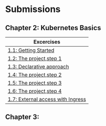 # Submissions

## Chapter 2: Kubernetes Basics
| Excercises  |
| ------------- |
|[1.1: Getting Started](https://github.com/PaulaJuliaBalza/devops-with-kubernetes/tree/1.1)    |
|[1.2: The project,step 1](https://github.com/PaulaJuliaBalza/devops-with-kubernetes/tree/1.2) | 
|[1.3: Declarative approach](https://github.com/PaulaJuliaBalza/devops-with-kubernetes/tree/1.3) |
|[1.4: The project,step 2](https://github.com/PaulaJuliaBalza/devops-with-kubernetes/tree/1.4) |
|[1.5: The project,step 3](https://github.com/PaulaJuliaBalza/devops-with-kubernetes/tree/1.5) |
|[1.6: The project,step 4](https://github.com/PaulaJuliaBalza/devops-with-kubernetes/tree/1.6) |
|[1.7: External access with Ingress](https://github.com/PaulaJuliaBalza/devops-with-kubernetes/tree/1.7) |


## Chapter 3: 